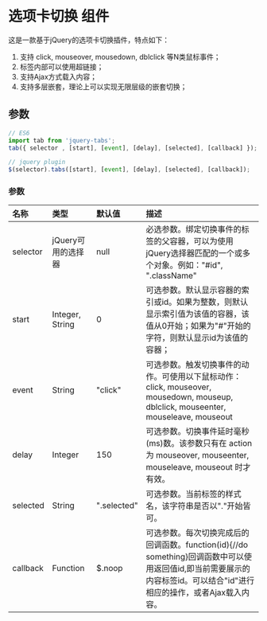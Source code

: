 # 选项卡切换 组件


这是一款基于jQuery的选项卡切换插件，特点如下：
1. 支持 click, mouseover, mousedown, dblclick 等N类鼠标事件；
2. 标签内部可以使用超链接；
3. 支持Ajax方式载入内容；
4. 支持多层嵌套，理论上可以实现无限层级的嵌套切换；

## 参数

``` javascript
// ES6
import tab from 'jquery-tabs';
tab({ selector , [start], [event], [delay], [selected], [callback] });
```

``` js
// jquery plugin
$(selector).tabs([start], [event], [delay], [selected], [callback]);
```

### 参数

|名称	|类型	|默认值	|描述
| :--------|:--------|:--------|:--------|
|selector	|jQuery可用的选择器	|null	|必选参数。绑定切换事件的标签的父容器，可以为使用jQuery选择器匹配的一个或多个对象。例如："#id", ".className"
|start	|Integer, String	|0	|可选参数。默认显示容器的索引或id。如果为整数，则默认显示索引值为该值的容器，该值从0开始；如果为"#"开始的字符，则默认显示id为该值的容器；
|event	|String	|"click"	|可选参数。触发切换事件的动作。可使用以下鼠标动作：click, mouseover, mousedown, mouseup, dblclick, mouseenter, mouseleave, mouseout
|delay	|Integer	|150	|可选参数。切换事件延时毫秒(ms)数。该参数只有在 action 为 mouseover, mouseenter, mouseleave, mouseout 时才有效。
|selected	|String	|".selected"	|可选参数。当前标签的样式名，该字符串是否以"."开始皆可。
|callback	|Function	|$.noop	|可选参数。每次切换完成后的回调函数。function(id){//do something}回调函数中可以使用返回值id,即当前需要展示的内容标签id。可以结合"id"进行相应的操作，或者Ajax载入内容。

